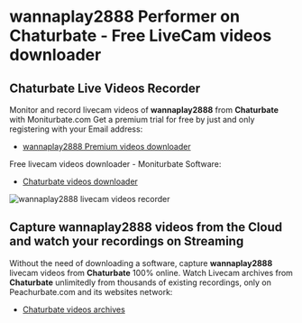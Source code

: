 # wannaplay2888 Performer on Chaturbate - Free LiveCam videos downloader

## Chaturbate Live Videos Recorder

Monitor and record livecam videos of **wannaplay2888** from **Chaturbate** with Moniturbate.com
Get a premium trial for free by just and only registering with your Email address:
* [wannaplay2888 Premium videos downloader](https://moniturbate.com/request-demo-licence-key.html)

Free livecam videos downloader - Moniturbate Software:
* [Chaturbate videos downloader](https://moniturbate.com/moniturbate-download-software.html)

![wannaplay2888 livecam videos recorder](https://peachurnet.com/templates/moniturbate-software.png)


## Capture wannaplay2888 videos from the Cloud and watch your recordings on Streaming

Without the need of downloading a software, capture **wannaplay2888** livecam videos from **Chaturbate** 100% online.
Watch Livecam archives from **Chaturbate** unlimitedly from thousands of existing recordings, only on Peachurbate.com and its websites network:
* [Chaturbate videos archives](https://peachurnet.com/)